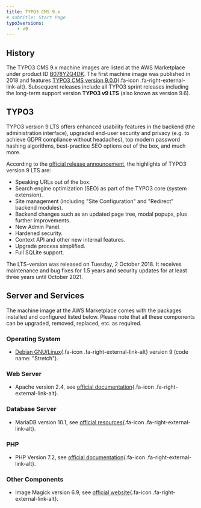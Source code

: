 ```yaml
---
title: TYPO3 CMS 9.x
# subtitle: Start Page
typo3versions:
    - v9
---
```


## History

The TYPO3 CMS 9.x machine images are listed at the AWS Marketplace under product ID [B078YZQ4DK](https://aws.amazon.com/marketplace/pp/B078YZQ4DK). The first machine image was published in 2018 and features [TYPO3 CMS version 9.0.0](https://get.typo3.org/release-notes/9.0.0){.fa-icon .fa-right-external-link-alt}. Subsequent releases include all TYPO3 sprint releases including the long-term support version **TYPO3 v9 LTS** (also known as version 9.6).

## TYPO3

TYPO3 version 9 LTS offers enhanced usability features in the backend (the administration interface), upgraded end-user security and privacy (e.g. to achieve GDPR compliance without headaches), top modern password hashing algorithms, best-practice SEO options out of the box, and much more.

According to the [official release announcement](https://typo3.org/article/typo3-v9-lts-youre-the-one-that-i-want/), the highlights of TYPO3 version 9 LTS are:

* Speaking URLs out of the box.
* Search engine optimization (SEO) as part of the TYPO3 core (system extension).
* Site management (including "Site Configuration" and "Redirect" backend modules).
* Backend changes such as an updated page tree, modal popups, plus further improvements.
* New Admin Panel.
* Hardened security.
* Context API and other new internal features.
* Upgrade process simplified.
* Full SQLite support.

The LTS-version was released on Tuesday, 2 October 2018. It receives maintenance and bug fixes for 1.5 years and security updates for at least three years until October 2021.

## Server and Services

The machine image at the AWS Marketplace comes with the packages installed and configured listed below. Please note that all these components can be upgraded, removed, replaced, etc. as required.

### Operating System

* [Debian GNU/Linux](https://debian.org){.fa-icon .fa-right-external-link-alt} version 9 (code name: "Stretch").

### Web Server

* Apache version 2.4, see [official documentation](https://httpd.apache.org/docs/2.4/){.fa-icon .fa-right-external-link-alt}.

### Database Server

* MariaDB version 10.1, see [official resources](https://mariadb.org/learn/){.fa-icon .fa-right-external-link-alt}.

### PHP

* PHP Version 7.2, see [official documentation](https://www.php.net/docs.php){.fa-icon .fa-right-external-link-alt}.

### Other Components

* Image Magick version 6.9, see [official website](https://imagemagick.org/){.fa-icon .fa-right-external-link-alt}.
